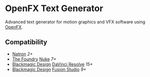 # OpenFX Text Generator

Advanced text generator for motion graphics and VFX software using [OpenFX](http://openeffects.org/).

## Compatibility

* [Natron](https://natrongithub.github.io/) *2+*
* [The Foundry](https://www.foundry.com/) [Nuke](https://www.foundry.com/products/nuke) *7+*
* [Blackmagic Design](https://blackmagicdesign.com) [DaVinci Resolve](https://www.blackmagicdesign.com/products/davinciresolve) *15+*
* [Blackmagic Design](https://blackmagicdesign.com) [Fusion Studio](https://www.blackmagicdesign.com/no/products/fusion) *9+*
